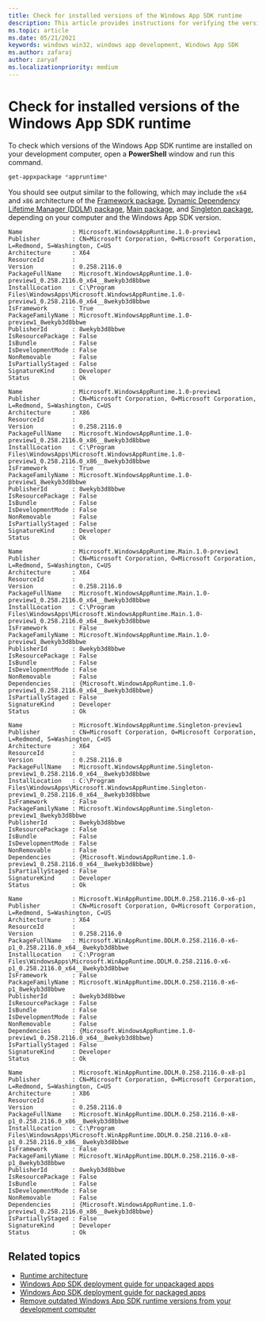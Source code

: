 ```yaml
---
title: Check for installed versions of the Windows App SDK runtime
description: This article provides instructions for verifying the version of the Windows App SDK runtime installed on your development computer. 
ms.topic: article
ms.date: 05/21/2021
keywords: windows win32, windows app development, Windows App SDK 
ms.author: zafaraj
author: zaryaf
ms.localizationpriority: medium
---
```


# Check for installed versions of the Windows App SDK runtime

To check which versions of the Windows App SDK runtime are installed on your development computer, open a **PowerShell** window and run this command.

```Powershell
get-appxpackage *appruntime*

```

You should see output similar to the following, which may include the `x64` and `x86` architecture of the [Framework package](deployment-architecture.md#framework-package), [Dynamic Dependency Lifetime Manager (DDLM) package](deployment-architecture.md#dynamic-dependency-lifetime-manager-ddlm), [Main package](deployment-architecture.md#main-package), and [Singleton package](deployment-architecture.md#singleton-package), depending on your computer and the Windows App SDK version.  

```console
Name              : Microsoft.WindowsAppRuntime.1.0-preview1
Publisher         : CN=Microsoft Corporation, O=Microsoft Corporation, L=Redmond, S=Washington, C=US
Architecture      : X64
ResourceId        :
Version           : 0.258.2116.0
PackageFullName   : Microsoft.WindowsAppRuntime.1.0-preview1_0.258.2116.0_x64__8wekyb3d8bbwe
InstallLocation   : C:\Program Files\WindowsApps\Microsoft.WindowsAppRuntime.1.0-preview1_0.258.2116.0_x64__8wekyb3d8bbwe
IsFramework       : True
PackageFamilyName : Microsoft.WindowsAppRuntime.1.0-preview1_8wekyb3d8bbwe
PublisherId       : 8wekyb3d8bbwe
IsResourcePackage : False
IsBundle          : False
IsDevelopmentMode : False
NonRemovable      : False
IsPartiallyStaged : False
SignatureKind     : Developer
Status            : Ok

Name              : Microsoft.WindowsAppRuntime.1.0-preview1
Publisher         : CN=Microsoft Corporation, O=Microsoft Corporation, L=Redmond, S=Washington, C=US
Architecture      : X86
ResourceId        :
Version           : 0.258.2116.0
PackageFullName   : Microsoft.WindowsAppRuntime.1.0-preview1_0.258.2116.0_x86__8wekyb3d8bbwe
InstallLocation   : C:\Program Files\WindowsApps\Microsoft.WindowsAppRuntime.1.0-preview1_0.258.2116.0_x86__8wekyb3d8bbwe
IsFramework       : True
PackageFamilyName : Microsoft.WindowsAppRuntime.1.0-preview1_8wekyb3d8bbwe
PublisherId       : 8wekyb3d8bbwe
IsResourcePackage : False
IsBundle          : False
IsDevelopmentMode : False
NonRemovable      : False
IsPartiallyStaged : False
SignatureKind     : Developer
Status            : Ok

Name              : Microsoft.WindowsAppRuntime.Main.1.0-preview1
Publisher         : CN=Microsoft Corporation, O=Microsoft Corporation, L=Redmond, S=Washington, C=US
Architecture      : X64
ResourceId        :
Version           : 0.258.2116.0
PackageFullName   : Microsoft.WindowsAppRuntime.Main.1.0-preview1_0.258.2116.0_x64__8wekyb3d8bbwe
InstallLocation   : C:\Program Files\WindowsApps\Microsoft.WindowsAppRuntime.Main.1.0-preview1_0.258.2116.0_x64__8wekyb3d8bbwe
IsFramework       : False
PackageFamilyName : Microsoft.WindowsAppRuntime.Main.1.0-preview1_8wekyb3d8bbwe
PublisherId       : 8wekyb3d8bbwe
IsResourcePackage : False
IsBundle          : False
IsDevelopmentMode : False
NonRemovable      : False
Dependencies      : {Microsoft.WindowsAppRuntime.1.0-preview1_0.258.2116.0_x64__8wekyb3d8bbwe}
IsPartiallyStaged : False
SignatureKind     : Developer
Status            : Ok

Name              : Microsoft.WindowsAppRuntime.Singleton-preview1
Publisher         : CN=Microsoft Corporation, O=Microsoft Corporation, L=Redmond, S=Washington, C=US
Architecture      : X64
ResourceId        :
Version           : 0.258.2116.0
PackageFullName   : Microsoft.WindowsAppRuntime.Singleton-preview1_0.258.2116.0_x64__8wekyb3d8bbwe
InstallLocation   : C:\Program Files\WindowsApps\Microsoft.WindowsAppRuntime.Singleton-preview1_0.258.2116.0_x64__8wekyb3d8bbwe
IsFramework       : False
PackageFamilyName : Microsoft.WindowsAppRuntime.Singleton-preview1_8wekyb3d8bbwe
PublisherId       : 8wekyb3d8bbwe
IsResourcePackage : False
IsBundle          : False
IsDevelopmentMode : False
NonRemovable      : False
Dependencies      : {Microsoft.WindowsAppRuntime.1.0-preview1_0.258.2116.0_x64__8wekyb3d8bbwe}
IsPartiallyStaged : False
SignatureKind     : Developer
Status            : Ok

Name              : Microsoft.WinAppRuntime.DDLM.0.258.2116.0-x6-p1
Publisher         : CN=Microsoft Corporation, O=Microsoft Corporation, L=Redmond, S=Washington, C=US
Architecture      : X64
ResourceId        :
Version           : 0.258.2116.0
PackageFullName   : Microsoft.WinAppRuntime.DDLM.0.258.2116.0-x6-p1_0.258.2116.0_x64__8wekyb3d8bbwe
InstallLocation   : C:\Program Files\WindowsApps\Microsoft.WinAppRuntime.DDLM.0.258.2116.0-x6-p1_0.258.2116.0_x64__8wekyb3d8bbwe
IsFramework       : False
PackageFamilyName : Microsoft.WinAppRuntime.DDLM.0.258.2116.0-x6-p1_8wekyb3d8bbwe
PublisherId       : 8wekyb3d8bbwe
IsResourcePackage : False
IsBundle          : False
IsDevelopmentMode : False
NonRemovable      : False
Dependencies      : {Microsoft.WindowsAppRuntime.1.0-preview1_0.258.2116.0_x64__8wekyb3d8bbwe}
IsPartiallyStaged : False
SignatureKind     : Developer
Status            : Ok

Name              : Microsoft.WinAppRuntime.DDLM.0.258.2116.0-x8-p1
Publisher         : CN=Microsoft Corporation, O=Microsoft Corporation, L=Redmond, S=Washington, C=US
Architecture      : X86
ResourceId        :
Version           : 0.258.2116.0
PackageFullName   : Microsoft.WinAppRuntime.DDLM.0.258.2116.0-x8-p1_0.258.2116.0_x86__8wekyb3d8bbwe
InstallLocation   : C:\Program Files\WindowsApps\Microsoft.WinAppRuntime.DDLM.0.258.2116.0-x8-p1_0.258.2116.0_x86__8wekyb3d8bbwe
IsFramework       : False
PackageFamilyName : Microsoft.WinAppRuntime.DDLM.0.258.2116.0-x8-p1_8wekyb3d8bbwe
PublisherId       : 8wekyb3d8bbwe
IsResourcePackage : False
IsBundle          : False
IsDevelopmentMode : False
NonRemovable      : False
Dependencies      : {Microsoft.WindowsAppRuntime.1.0-preview1_0.258.2116.0_x86__8wekyb3d8bbwe}
IsPartiallyStaged : False
SignatureKind     : Developer
Status            : Ok
```

## Related topics

- [Runtime architecture](deployment-architecture.md)
- [Windows App SDK deployment guide for unpackaged apps](deploy-unpackaged-apps.md)
- [Windows App SDK deployment guide for packaged apps](deploy-packaged-apps.md)
- [Remove outdated Windows App SDK runtime versions from your development computer](remove-windows-app-sdk-versions.md)
